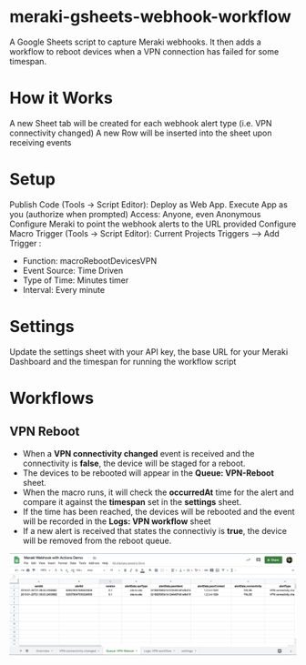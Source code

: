 # meraki-gsheets-webhook-workflow
A Google Sheets script to capture Meraki webhooks. It then adds a workflow to reboot devices when a VPN connection has failed for some timespan.



# How it Works
A new Sheet tab will be created for each webhook alert type (i.e. VPN connectivity changed)
A new Row will be inserted into the sheet upon receiving events

# Setup
Publish Code (Tools -> Script Editor): Deploy as Web App. 
Execute App as you (authorize when prompted)
Access: Anyone, even Anonymous
Configure Meraki to point the webhook alerts to the URL provided
Configure Macro Trigger (Tools -> Script Editor): Current Projects Triggers --> Add Trigger :
- Function: macroRebootDevicesVPN
- Event Source: Time Driven
- Type of Time: Minutes timer
- Interval: Every minute

# Settings
Update the settings sheet with your API key, the base URL for your Meraki Dashboard and the timespan for running the workflow script


# Workflows
## VPN Reboot
- When a **VPN connectivity changed** event is received and the connectivity is **false**, the device will be staged for a reboot. 
- The devices to be rebooted will appear in the **Queue: VPN-Reboot** sheet.
- When the macro runs, it will check the **occurredAt** time for the alert and compare it against the **timespan** set in the **settings** sheet.
- If the time has been reached, the devices will be rebooted and the event will be recorded in the **Logs: VPN workflow** sheet
- If a new alert is received that states the connectiviy is **true**, the device will be removed from the reboot queue.

![](https://github.com/dexterlabora/meraki-gsheets-webhook-workflow/blob/master/meraki-gsheets-webhook-workflow-screenshot.png)
